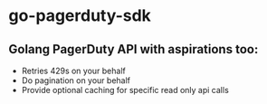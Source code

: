 # go-pagerduty-sdk

## Golang PagerDuty API with aspirations too:  

- Retries 429s on your behalf
- Do pagination on your behalf
- Provide optional caching for specific read only api calls
